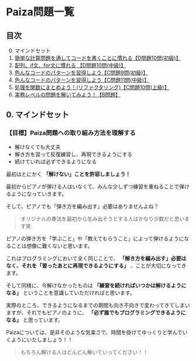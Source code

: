 # Paiza問題一覧
## 目次
0. マインドセット
0. [簡単な計算問題を通してコードを書くことに慣れる【D問題10問(初級)】](quiz01.md)
0. [配列、if文、for文に慣れる 【D問題10問(中級)】](quiz02.md)
0. [色んなコードのパターンを習得しよう【C問題9問(初級)】](quiz03.md)
0. [色んなコードのパターンを習得しよう【C問題11問(中級)】](quiz04.md)
0. [処理を関数にまとめよう！(リファクタリング)【C問題10問(上級)】](quiz05.md)
0. [実務レベルの問題を解いてみよう！【B問題】](quiz06.md)



## 0. マインドセット
### 【目標】Paiza問題への取り組み方法を理解する

- 解けなくても大丈夫
- 解き方を習って反復練習し、再現できるようにする
- 続けていれば必ずできるようになる


最初はとにかく **「解けない」ことを許容しましょう！** 

最初からピアノが弾ける人はいなくて、みんな少しずつ練習を重ねることで弾けるようになっていきます。

そして、ピアノでも「弾き方を編み出す」必要はありませんよね？
> オリジナルの奏法を最初から生み出そうとする人はかなり少数だと思います笑

ピアノの弾き方を「学ぶこと」や「教えてもらうこと」によって弾けるようになることは想像に難くないと思います。

これはプログラミングにおいて全く同じことで、 **「解き方を編み出す」必要はなく、それを「習ったあとに再現できるようにする」** 、ことが大切になってきます。

そして同様に、今解けなかったものは **「練習を続ければいつかは解けるようになる」** ということを意識していただければと思います。

実際のところ、できるようになるまでの期間も向き不向きで変わってきてしまいますが、それでもピアノのように、 **「必ず誰でもプログラミングできるようになる」** と思っています。

Paizaについては、是非そのような気楽さで、時間を掛けてゆっくりと学んでいくようにいたしましょう！！
> もちろん解ける人はどんどん解いていってください！！

